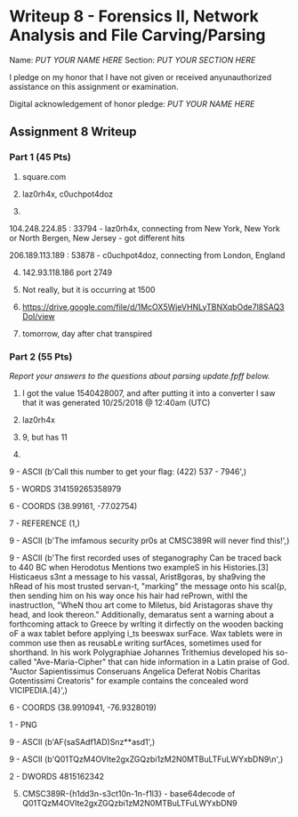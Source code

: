 Writeup 8 - Forensics II, Network Analysis and File Carving/Parsing
=====

Name: *PUT YOUR NAME HERE*
Section: *PUT YOUR SECTION HERE*

I pledge on my honor that I have not given or received anyunauthorized assistance on this assignment or examination.

Digital acknowledgement of honor pledge: *PUT YOUR NAME HERE*

## Assignment 8 Writeup

### Part 1 (45 Pts)
1. square.com

2. laz0rh4x, c0uchpot4doz

3.  

104.248.224.85 : 33794 - laz0rh4x, connecting from New York, New York or North Bergen, New Jersey - got different hits

206.189.113.189 : 53878 - c0uchpot4doz, connecting from London, England

4. 142.93.118.186 port 2749

5. Not really, but it is occurring at 1500

6. https://drive.google.com/file/d/1McOX5WjeVHNLyTBNXqbOde7l8SAQ3DoI/view

7. tomorrow, day after chat transpired

### Part 2 (55 Pts)

*Report your answers to the questions about parsing update.fpff below.*
1. I got the value 1540428007, and after putting it into a converter I saw that it was generated 10/25/2018 @ 12:40am (UTC)

2. laz0rh4x

3. 9, but has 11

4.

9 - ASCII
(b'Call this number to get your flag: (422) 537 - 7946',)

5 - WORDS
314159265358979

6 - COORDS
(38.99161, -77.02754)

7 - REFERENCE
(1,)

9 - ASCII
(b'The imfamous security pr0s at CMSC389R will never find this!',)

9 - ASCII
(b'The first recorded uses of steganography Can be traced back to 440 BC when Herodotus Mentions two exampleS in his Histories.[3] Histicaeus s3nt a message to his vassal, Arist8goras, by sha9ving the hRead of his most trusted servan-t, "marking" the message onto his scal{p, then sending him on his way once his hair had rePrown, withl the inastructIon, "WheN thou art come to Miletus, bid Aristagoras shave thy head, and look thereon." Additionally, demaratus sent a warning about a forthcoming attack to Greece by wrIting it dirfectly on the wooden backing oF a wax tablet before applying i_ts beeswax surFace. Wax tablets were in common use then as reusabLe writing surfAces, sometimes used for shorthand. In his work Polygraphiae Johannes Trithemius developed his so-called "Ave-Maria-Cipher" that can hide information in a Latin praise of God. "Auctor Sapientissimus Conseruans Angelica Deferat Nobis Charitas Gotentissimi Creatoris" for example contains the concealed word VICIPEDIA.[4}',)

6 - COORDS
(38.9910941, -76.9328019)

1 - PNG

9 - ASCII
(b'AF(saSAdf1AD)Snz**asd1',)

9 - ASCII
(b'Q01TQzM4OVIte2gxZGQzbi1zM2N0MTBuLTFuLWYxbDN9\n',)

2 - DWORDS
4815162342


5. CMSC389R-{h1dd3n-s3ct10n-1n-f1l3} - base64decode of Q01TQzM4OVIte2gxZGQzbi1zM2N0MTBuLTFuLWYxbDN9
